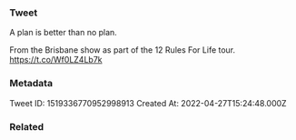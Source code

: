 ### Tweet
A plan is better than no plan.

From the Brisbane show as part of the 12 Rules For Life tour. https://t.co/Wf0LZ4Lb7k

### Metadata
Tweet ID: 1519336770952998913
Created At: 2022-04-27T15:24:48.000Z

### Related

